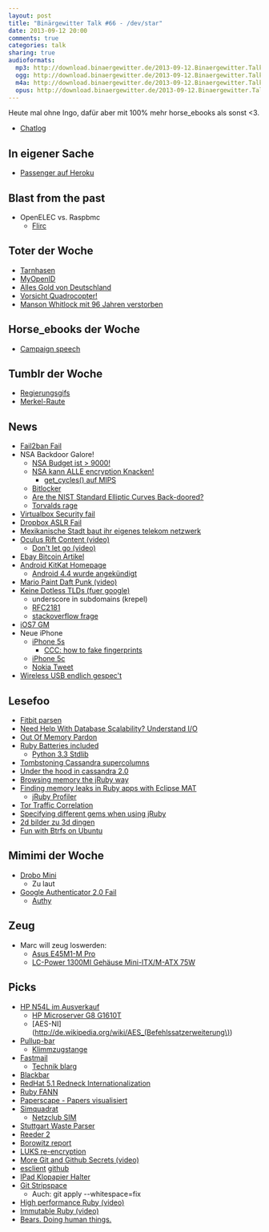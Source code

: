 ```yaml
---
layout: post
title: "Binärgewitter Talk #66 - /dev/star"
date: 2013-09-12 20:00
comments: true
categories: talk
sharing: true
audioformats:
  mp3: http://download.binaergewitter.de/2013-09-12.Binaergewitter.Talk.66.mp3
  ogg: http://download.binaergewitter.de/2013-09-12.Binaergewitter.Talk.66.ogg
  m4a: http://download.binaergewitter.de/2013-09-12.Binaergewitter.Talk.66.m4a
  opus: http://download.binaergewitter.de/2013-09-12.Binaergewitter.Talk.66.opus
---
```

Heute mal ohne Ingo, dafür aber mit 100% mehr horse_ebooks als sonst <3.

* [Chatlog](http://xenim.imake.io/chatlog/binaergewitter-BGT066)

## In eigener Sache

- [Passenger auf Heroku](https://github.com/phusion/passenger-ruby-heroku-demo)

## Blast from the past

- OpenELEC vs. Raspbmc
    * [Flirc](http://flirc.tv/)

## Toter der Woche

- [Tarnhasen](http://www.npr.org/2013/09/08/220188619/climate-change-leaves-hares-wearing-the-wrong-colors)
- [MyOpenID](http://tech.slashdot.org/story/13/09/04/228229/myopenid-to-shut-down-in-february)
- [Alles Gold von Deutschland](http://nsnbc.me/2013/04/18/federal-reserve-refuses-to-submit-to-an-audit-of-germanys-gold-held-in-u-s-vaults-2/)
- [Vorsicht Quadrocopter! ](http://blogs.wsj.com/metropolis/2013/09/05/remote-control-helicopter-kills-man-in-brooklyn/)
- [Manson Whitlock mit 96 Jahren verstorben](http://www.nytimes.com/2013/09/08/nyregion/manson-whitlock-typewriter-repairman-dies-at-96.html)

## Horse_ebooks der Woche

- [Campaign speech](http://rubbercat.net/text/horse_ebooks-speech.html)

## Tumblr der Woche

- [Regierungsgifs](http://regierungsgifs.tumblr.com/)
- [Merkel-Raute](http://merkelraute.tumblr.com/)

## News

- [Fail2ban Fail](https://vndh.net/note:fail2ban-089-denial-service)
- NSA Backdoor Galore!
    * [NSA Budget ist > 9000!](http://apps.washingtonpost.com/g/page/national/inside-the-2013-us-intelligence-black-budget/420/)
    * [NSA kann ALLE encryption Knacken!](http://www.spiegel.de/international/world/privacy-scandal-nsa-can-spy-on-smart-phone-data-a-920971.html)
        - [get_cycles() auf MIPS](https://lists.openwrt.org/pipermail/openwrt-devel/2013-September/021318.html)
    * [Bitlocker](http://boingboing.net/2013/09/11/how-the-feds-asked-microsoft-t.html)
    * [Are the NIST Standard Elliptic Curves Back-doored?](http://classic.slashdot.org/story/13/09/11/1224252)
    * [Torvalds rage](https://www.change.org/en-GB/petitions/linus-torvalds-remove-rdrand-from-dev-random-4/responses/9066)
- [Virtualbox Security fail](http://lists.freebsd.org/pipermail/freebsd-hackers/2013-August/043315.html)
- [Dropbox ASLR Fail](http://codeinsecurity.wordpress.com/2013/09/09/installing-dropbox-prepare-to-lose-aslr/)
- [Mexikanische Stadt baut ihr eigenes telekom netzwerk](http://gadgets.ndtv.com/telecom/news/forgotten-by-telecoms-mexico-town-runs-cell-service-412236)
- [Oculus Rift Content (video)](http://www.youtube.com/watch?v=7bytIGCeGxo)
    * [Don't let go (video)](http://www.youtube.com/watch?v=ia8HeT1Pj2Q)
- [Ebay Bitcoin Artikel](http://deals.ebay.com/blog/whats-the-deal-with-bitcoins-anyway/)
- [Android KitKat Homepage](http://www.kitkat.com/)
    * [Android 4.4 wurde angekündigt](http://www.android.com/kitkat/)
- [Mario Paint Daft Punk (video)](http://www.youtube.com/watch?v=Ic01Vhiyrb4&feature=youtu.be)
- [Keine Dotless TLDs (fuer google)](http://www.icann.org/en/news/announcements/announcement-30aug13-en.htm)
    * underscore in subdomains (krepel)
    * [RFC2181](http://www.ietf.org/rfc/rfc2181.txt)
    * [stackoverflow frage](http://stackoverflow.com/questions/2180465/can-someone-have-a-subdomain-with-an-underscore-in-it)
- [iOS7 GM](http://www.reddit.com/r/ios7/comments/1m4gci/the_gm_seed_is_out/)
- Neue iPhone
    * [iPhone 5s](http://www.apple.com/iphone-5s/specs/)
       * [CCC: how to fake fingerprints](http://dasalte.ccc.de/biometrie/fingerabdruck_kopieren?language=en)
    * [iPhone 5c](http://www.apple.com/iphone-5c/specs/)
    * [Nokia Tweet](https://twitter.com/nokia_uk/status/377483408043036672/photo/1)
- [Wireless USB endlich gespec't](http://arstechnica.com/information-technology/2013/09/is-wireless-usb-finally-real-spec-ties-usb-to-wi-fi-for-gigabit-speed/)


## Lesefoo

- [Fitbit parsen](http://andrewwilkinson.wordpress.com/2012/12/30/accessing-fitbit-intraday-data/)
- [Need Help With Database Scalability? Understand I/O](http://highscalability.com/blog/2013/9/9/need-help-with-database-scalability-understand-io.html)
- [Out Of Memory Pardon](http://lwn.net/Articles/104185/)
- [Ruby Batteries included](https://speakerdeck.com/darkhelmetlive/ruby-batteries-included)
   - [Python 3.3 Stdlib](http://docs.python.org/3/library/)
- [Tombstoning Cassandra supercolumns](http://www.wentnet.com/blog/?p=38)
- [Under the hood in cassandra 2.0](http://www.datastax.com/dev/blog/whats-under-the-hood-in-cassandra-2-0)
- [Browsing memory the jRuby way](http://blog.headius.com/2010/07/browsing-memory-jruby-way.html)
- [Finding memory leaks in Ruby apps with Eclipse MAT](http://blog.headius.com/2010/07/finding-leaks-in-ruby-apps-with-eclipse.html)
    * [jRuby Profiler](https://github.com/jruby/jruby/wiki/Profiling-jruby)
- [Tor Traffic Correlation](http://www.ohmygodel.com/publications/usersrouted-ccs13.pdf)
- [Specifying different gems when using jRuby](http://jaustinhughey.wordpress.com/2010/08/09/specifying-different-gems-in-bundlers-gemfile-when-using-jruby/)
- [2d bilder zu 3d dingen](http://hackaday.com/2013/09/12/3-sweep-turning-2d-images-into-3d-models/)
- [Fun with Btrfs on Ubuntu](http://popey.com/blog/2013/09/02/fun-with-btrfs-on-ubuntu/)

## Mimimi der Woche

- [Drobo Mini](http://amzn.to/18TIiAV)
    * Zu laut
- [Google Authenticator 2.0 Fail](http://www.engadget.com/2013/09/07/google-authenticator-ios-fixed/)
    * [Authy](https://www.authy.com/)

## Zeug

- Marc will zeug loswerden:
    * [Asus E45M1-M Pro](http://amzn.to/17SFSEi)
    * [LC-Power 1300MI Gehäuse Mini-ITX/M-ATX 75W](http://amzn.to/1d8xcuE)

## Picks

- [HP N54L im Ausverkauf](http://www.amazon.de/dp/B00AHQUX86/ref=asc_df_B00AHQUX8614735533?smid=A3JWKAKR8XB7XF&tag=krebsco-21)
  - [HP Microserver G8 G1610T](http://www.amazon.de/MicroServer-Celeron-G1610T-3-5Zoll-DualPort/dp/B00DJVRVFE/tag=krebsco-21)
  - [AES-NI](http://de.wikipedia.org/wiki/AES_(Befehlssatzerweiterung\))
- [Pullup-bar](http://amzn.to/1baz4Fj)
    * [Klimmzugstange](http://amzn.to/1auz2VJ)
- [Fastmail](https://www.fastmail.fm/?STKI=11594185)
    * [Technik blarg](http://blog.fastmail.fm/2013/05/28/push-events-nat-tcp-connection-timeouts-and-device-sleep/)
- [Blackbar](https://itunes.apple.com/de/app/blackbar/id672002602?l=en&mt=8)
- [RedHat 5.1 Redneck Internationalization](http://www.ninesys.com/fun/)
- [Ruby FANN](https://github.com/tangledpath/ruby-fann)
- [Paperscape - Papers visualisiert](http://paperscape.org/)
- [Simquadrat](https://www.simquadrat.de/)
    * [Netzclub SIM](https://www.netzclub.net/)
- [Stuttgart Waste Parser](https://github.com/pfleidi/stuttgart-waste-parser)
- [Reeder 2](https://itunes.apple.com/app/reeder-2/id697846300)
- [Borowitz report](http://www.newyorker.com/online/blogs/borowitzreport/2013/09/republicans-offer-syria-strategy-we-must-defund-obamacare.html)
- [LUKS re-encryption](http://asalor.blogspot.ca/2012/08/re-encryption-of-luks-device-cryptsetup.html)
- [More Git and Github Secrets (video)](http://zachholman.com/talk/more-git-and-github-secrets/)
- [esclient](http://www.eriky.com/2013/06/elasticsearch-backups) [github](https://github.com/eriky/ESClient/)
- [IPad Klopapier Halter](http://www.amazon.com/CTA-Digital-Bathroom-Tablet-PAD-TSB/dp/tech-data/B00AQT653G?tag=krebsco-21)
- [Git Stripspace](http://git-scm.com/docs/git-stripspace)
    * Auch:  git apply --whitespace=fix
- [High performance Ruby (video)](http://vimeo.com/61255646)
- [Immutable Ruby (video)](http://vimeo.com/61231676)
- [Bears. Doing human things.](http://www.reddit.com/r/bearsdoinghumanthings)
